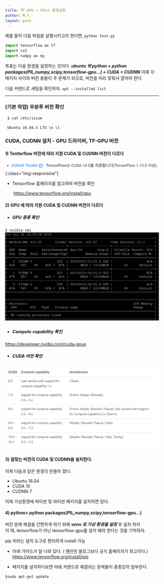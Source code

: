 ```yaml
---
title: TF-GPU + 리눅스 환경설정 
author: M.Y.
layout: post
---
```





예를 들어  다음 파일을 실행시키고자 한다면,
`
python test.py 
`

```python
import tensorflow as tf
import cv2
import numpy as np 
```

목표는 다음 환경을 설정하는 것이다. 
***ubuntu 위 python + python packages(PIL,numpy,scipy,tensorflow-gpu...) + CUDA + CUDNN***
이때 각 패키지 사이의 버전 충돌이 주 문제가 되므로, 버전을 미리 맞춰서 깔아야 한다. 



다음 커맨드로 새팅을 확인하자.
`apt --installed list` 



***



### (기본 작업) 우분투 버전 확인  

` $ cat /etc/issue`  

` Ubuntu 16.04.5 LTS \n \l`    



### CUDA, CUDNN 설치 - GPU 드라이버, TF-GPU 버전

#### 1) Tenforflow 버전에 따라 지원 CUDA 및 CUDNN 버전이 다르다

![Image Alt 텍스트](./images/1564497296679.png){:class="img-responsive"}

- Tensorflow 홈페이지를 참고하여 버전을 확인

  ​	https://www.tensorflow.org/install/gpu 

  

#### 2) GPU 에 따라 지원 CUDA 및 CUDNN 버전이 다르다

- ##### GPU 종류 확인

`$ nvidia-smi`   
![nvidia-smi 결과](./images/1.JPG)

##### 

- ##### Compute capability 확인

https://developer.nvidia.com/cuda-gpus     



- ##### CUDA 버전 확인

![버전](./images/2.JPG)

#### 3) 알맞는 버전의 CUDA 및 CUDNN을 설치한다.

이제 다음과 같은 환경이 만들어 졌다.  

- Ubuntu 16.04
- CUDA 10
- CUDNN 7

이제 가상환경에 파이썬 및 파이썬 패키지를 설치하면 된다.

#### 4) python+ python packages(PIL,numpy,scipy,tensorflow-gpu...)

버전 문제 해결을 간편하게 하기 위해 ***venv 로 가상 환경을 설정*** 후 설치 하자  
이 때, tensorflow가 아닌 tensorflow-gpu를 설치 해야 한다는 것을 기억하자.

pip 이라는 설치 도구로 편리하게 install 가능



- 아래 가이드가 잘 나와 있다. ( 웬만한 블로그보다 공식 홈페이지가 최고이다.)
  https://www.tensorflow.org/install/pip



- 패키지를 설치하다보면 아래 커맨드로 해결되는 문제들이 종종있어 첨부한다.

```bsh
$sudo apt-get update
```
